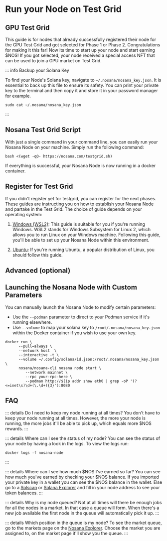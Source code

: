 # Run your Node on Test Grid
## GPU Test Grid
This guide is for nodes that already successfully registered their node for the GPU Test Grid and got selected for Phase 1 or Phase 2. Congratulations for making it this far! Now its time to start up your node and start earning $NOS! If you got selected, your node received a special access NFT that can be used to join a GPU market on Test Grid.

::: info Backup your Solana Key

To find your Node's Solana key, navigate to `~/.nosana/nosana_key.json`. It is essential to back up this file to ensure its safety.
You can print your private key to the terminal and then copy it and store it in your password manager for example.
```sh:no-line-numbers
sudo cat ~/.nosana/nosana_key.json
```
:::

## Nosana Test Grid Script

With just a single command in your command line, you can easily run your Nosana Node on your machine. Simply run the following command:

```sh:no-line-numbers
bash <(wget -qO- https://nosana.com/testgrid.sh)
```
If everything is successful, your Nosana Node is now running in a docker container.

## Register for Test Grid

If you didn't register yet for testgrid, you can register for the next phases. These guides are instructing you on how to establish your Nosana Node and partake in the Test Grid. The choice of guide depends on your operating system:

1. [Windows (WSL2)](/nodes/testgrid-windows): This guide is suitable for you if you're running Windows. WSL2 stands for Windows Subsystem for Linux 2, which allows you to run Linux on your Windows machine. Following this guide, you'll be able to set up your Nosana Node within this environment.

2. [Ubuntu](/nodes/testgrid-ubuntu): If you're running Ubuntu, a popular distribution of Linux, you should follow this guide.


## Advanced (optional)
## Launching the Nosana Node with Custom Parameters

You can manually launch the Nosana Node to modify certain parameters:
* Use the `--podman` parameter to direct to your Podman service if it's running elsewhere.
* Use `--volume` to map your solana key to `/root/.nosana/nosana_key.json` within the Docker container if you wish to use your own key.

```sh:no-line-numbers
docker run \
      --pull=always \
      --network host  \
      --interactive -t \
      --volume ~/.config/solana/id.json:/root/.nosana/nosana_key.json \
      nosana/nosana-cli nosana node start \
         --network mainnet \
         --rpc your-rpc-here \
         --podman http://$(ip addr show eth0 | grep -oP '(?<=inet\s)\d+(\.\d+){3}'):8080
```

## FAQ
::: details Do I need to keep my node running at all times?
You don't have to keep your node running at all times. However, the more your node is running, the more jobs it'll be able to pick up, which equals more $NOS rewards.
:::

::: details Where can I see the status of my node?
You can see the status of your node by having a look in the logs. To view the logs run:
```sh:no-line-numbers
docker logs -f nosana-node
```
:::

::: details Where can I see how much $NOS I’ve earned so far?
You can see how much you've earned by checking your $NOS balance. If you imported your private key in a wallet you can see the $NOS balance in the wallet. Else go to a [Solscan](https://solscan.io/) or [Solana Explorer](https://explorer.solana.com/) and fill in your node address to see your token balances.
:::

::: details Why is my node queued?
Not at all times will there be enough jobs for all the nodes in a market. In that case a queue will form. When there's a new job available the first node in the queue will automatically pick it up.
:::

::: details Which position in the queue is my node?
To see the market queue, go to the markets page on the [Nosana Explorer](https://explorer.nosana.io/markets). Choose the market you are assigned to, on the market page it'll show you the queue.
:::
